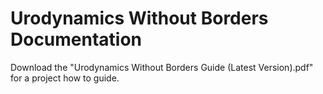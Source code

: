 # Urodynamics Without Borders Documentation

Download the "Urodynamics Without Borders Guide (Latest Version).pdf" for a project how to guide.